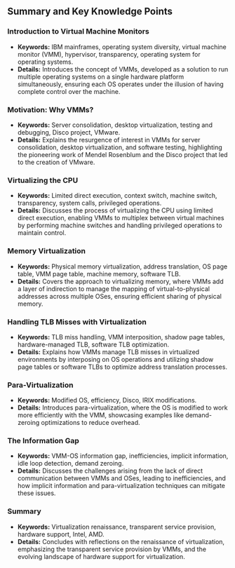 ## Summary and Key Knowledge Points

### Introduction to Virtual Machine Monitors
- **Keywords:** IBM mainframes, operating system diversity, virtual machine monitor (VMM), hypervisor, transparency, operating system for operating systems.
- **Details:** Introduces the concept of VMMs, developed as a solution to run multiple operating systems on a single hardware platform simultaneously, ensuring each OS operates under the illusion of having complete control over the machine.

### Motivation: Why VMMs?
- **Keywords:** Server consolidation, desktop virtualization, testing and debugging, Disco project, VMware.
- **Details:** Explains the resurgence of interest in VMMs for server consolidation, desktop virtualization, and software testing, highlighting the pioneering work of Mendel Rosenblum and the Disco project that led to the creation of VMware.

### Virtualizing the CPU
- **Keywords:** Limited direct execution, context switch, machine switch, transparency, system calls, privileged operations.
- **Details:** Discusses the process of virtualizing the CPU using limited direct execution, enabling VMMs to multiplex between virtual machines by performing machine switches and handling privileged operations to maintain control.

### Memory Virtualization
- **Keywords:** Physical memory virtualization, address translation, OS page table, VMM page table, machine memory, software TLB.
- **Details:** Covers the approach to virtualizing memory, where VMMs add a layer of indirection to manage the mapping of virtual-to-physical addresses across multiple OSes, ensuring efficient sharing of physical memory.

### Handling TLB Misses with Virtualization
- **Keywords:** TLB miss handling, VMM interposition, shadow page tables, hardware-managed TLB, software TLB optimization.
- **Details:** Explains how VMMs manage TLB misses in virtualized environments by interposing on OS operations and utilizing shadow page tables or software TLBs to optimize address translation processes.

### Para-Virtualization
- **Keywords:** Modified OS, efficiency, Disco, IRIX modifications.
- **Details:** Introduces para-virtualization, where the OS is modified to work more efficiently with the VMM, showcasing examples like demand-zeroing optimizations to reduce overhead.

### The Information Gap
- **Keywords:** VMM-OS information gap, inefficiencies, implicit information, idle loop detection, demand zeroing.
- **Details:** Discusses the challenges arising from the lack of direct communication between VMMs and OSes, leading to inefficiencies, and how implicit information and para-virtualization techniques can mitigate these issues.

### Summary
- **Keywords:** Virtualization renaissance, transparent service provision, hardware support, Intel, AMD.
- **Details:** Concludes with reflections on the renaissance of virtualization, emphasizing the transparent service provision by VMMs, and the evolving landscape of hardware support for virtualization.
